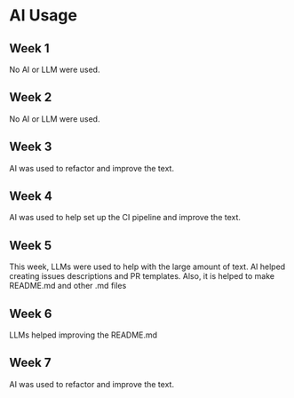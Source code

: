 # AI Usage

## Week 1
No AI or LLM were used.
## Week 2
No AI or LLM were used.
## Week 3
AI was used to refactor and improve the text.
## Week 4
AI was used to help set up the CI pipeline and improve the text.
## Week 5
This week, LLMs were used to help with the large amount of text. AI helped creating issues descriptions and PR templates. Also, it is helped to make README.md and other .md files
## Week 6
LLMs helped improving the README.md
## Week 7
AI was used to refactor and improve the text.
